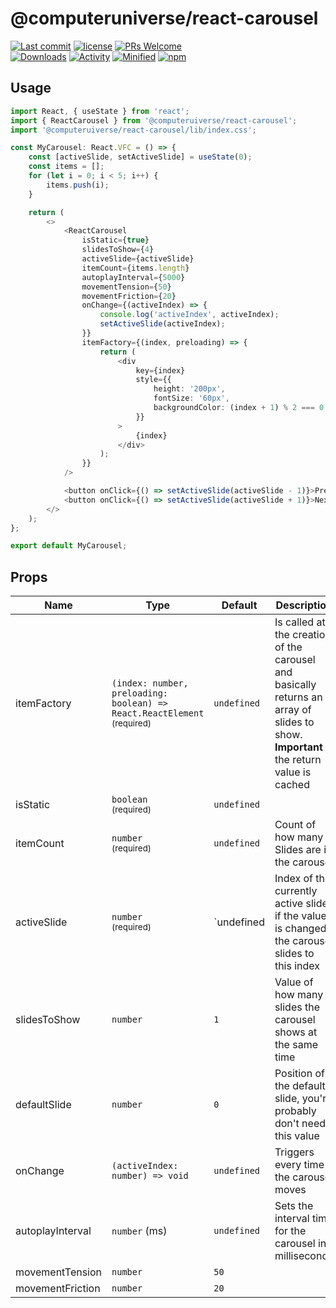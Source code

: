 # @computeruniverse/react-carousel
[![Last commit](https://img.shields.io/github/last-commit/computeruniverse-oss/react-carousel.svg)](https://github.com/computeruniverse-oss/react-carousel/commits/main)
[![license](https://img.shields.io/github/license/computeruniverse-oss/react-carousel)](https://github.com/computeruniverse-oss/react-carousel/blob/main/LICENSE.md)
[![PRs Welcome](https://img.shields.io/badge/PRs-welcome-brightgreen.svg?style=flat-square)](http://makeapullrequest.com)  
[![Downloads](https://img.shields.io/npm/dm/@computeruniverse/react-carousel?color=blue)](https://www.npmjs.com/package/@computeruniverse/react-carousel)
[![Activity](https://img.shields.io/github/commit-activity/m/computeruniverse-oss/react-carousel.svg)](https://github.com/computeruniverse-oss/react-carousel/commits/main)
[![Minified](https://img.shields.io/bundlephobia/min/@computeruniverse/react-carousel?label=minified)](https://www.npmjs.com/package/@computeruniverse/react-carousel)
[![npm](https://img.shields.io/npm/v/@computeruniverse/react-carousel.svg)](https://www.npmjs.com/package/@computeruniverse/react-carousel)


## Usage
```ts
import React, { useState } from 'react';
import { ReactCarousel } from '@computeruiverse/react-carousel';
import '@computeruiverse/react-carousel/lib/index.css';

const MyCarousel: React.VFC = () => {
    const [activeSlide, setActiveSlide] = useState(0);
    const items = [];
    for (let i = 0; i < 5; i++) {
        items.push(i);
    }

    return (
        <>
            <ReactCarousel
                isStatic={true}
                slidesToShow={4}
                activeSlide={activeSlide}
                itemCount={items.length}
                autoplayInterval={5000}
                movementTension={50}
                movementFriction={20}
                onChange={(activeIndex) => {
                    console.log('activeIndex', activeIndex);
                    setActiveSlide(activeIndex);
                }}
                itemFactory={(index, preloading) => {
                    return (
                        <div
                            key={index}
                            style={{
                                height: '200px',
                                fontSize: '60px',
                                backgroundColor: (index + 1) % 2 === 0 ? 'green' : 'yellow',
                            }}
                        >
                            {index}
                        </div>
                    );
                }}
            />

            <button onClick={() => setActiveSlide(activeSlide - 1)}>Prev</button>
            <button onClick={() => setActiveSlide(activeSlide + 1)}>Next</button>
        </>
    );
};

export default MyCarousel;
```

## Props
| Name            | Type                                                                                | Default   | Description |
|-----------------|-------------------------------------------------------------------------------------|-----------|----|
| itemFactory     |`(index: number, preloading: boolean) => React.ReactElement`<br><sup>(required)</sup>|`undefined`| Is called at the creation of the carousel and basically returns an array of slides to show. **Important** the return value is cached |
| isStatic        |`boolean`<br><sup>(required)</sup>                                                   |`undefined`||
| itemCount       |`number`<br><sup>(required)</sup>                                                    |`undefined`| Count of how many Slides are in the carousel |
| activeSlide     |`number`<br><sup>(required)</sup>                                                    |`undefined | Index of the currently active slide, if the value is changed the carousel slides to this index |
| slidesToShow    |`number`                                                                             |`1`        | Value of how many slides the carousel shows at the same time |
| defaultSlide    |`number`                                                                             |`0`        | Position of the default slide, you're probably don't need this value |
| onChange        |`(activeIndex: number) => void`                                                      |`undefined`| Triggers every time the carousel moves |
| autoplayInterval|`number` (ms)                                                                        |`undefined`| Sets the interval time for the carousel in milliseconds |
| movementTension |`number`                                                                             |`50`       ||
| movementFriction|`number`                                                                             |`20`       ||
